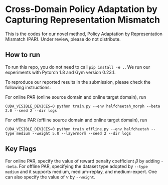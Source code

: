 # Cross-Domain Policy Adaptation by Capturing Representation Mismatch

This is the codes for our novel method, Policy Adaptation by Representation Mismatch (PAR). Under review, please do not distribute.

## How to run

To run this repo, you do not need to call `pip install -e .`. We run our experiments with Pytorch 1.8 and Gym version 0.23.1.

To reproduce our reported results in the submission, please check the following instructions:

For online PAR (online source domain and online target domain), run

```
CUDA_VISIBLE_DEVICES=0 python train.py --env halfcheetah_morph --beta 2.0 --seed 2 --dir logs
```

For offline PAR (offline source domain and online target domain), run

```
CUDA_VISIBLE_DEVICES=0 python train_offline.py --env halfcheetah --type medium --weight 5.0 --layernorm --seed 2 --dir logs
```

## Key Flags

For online PAR, specify the value of reward penalty coefficient $\beta$ by adding `--beta`. For offline PAR, specifying the dataset type adopted by `--type medium` and it supports medium, medium-replay, and medium-expert. One can also specify the value of $\nu$ by `--weight`.